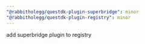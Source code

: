```yaml
---
"@rabbitholegg/questdk-plugin-superbridge": minor
"@rabbitholegg/questdk-plugin-registry": minor
---
```


add superbridge plugin to registry
